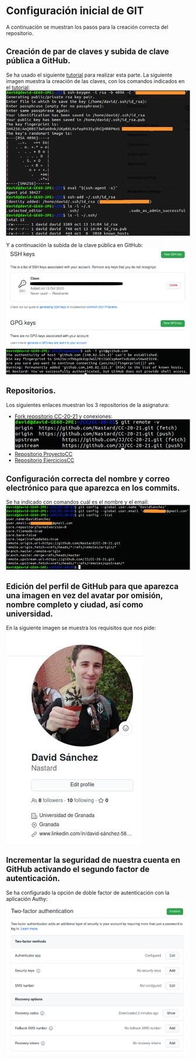 # Configuración inicial de GIT
A continuación se muestran los pasos para la creación correcta del repositorio.

## Creación de par de claves y subida de clave pública a GitHub.
Se ha usado el siguiente [tutorial](https://docs.github.com/es/free-pro-team@latest/github/authenticating-to-github/generating-a-new-ssh-key-and-adding-it-to-the-ssh-agent) para realizar esta parte.
La siguiente imagen muestra la creación de las claves, con los comandos indicados en el [tutorial](https://docs.github.com/es/free-pro-team@latest/github/authenticating-to-github/generating-a-new-ssh-key-and-adding-it-to-the-ssh-agent):
![CapturaEjercicio1](./img/Captura1.png)

Y a continuación la subida de la clave pública en GitHub:
![CapturaEjercicio2](./img/Captura2.png)
![CapturaEjercicio7](./img/Captura7.png)


## Repositorios.
Los siguientes enlaces muestran los 3 repositorios de la asignatura:
- [Fork repositorio CC-20-21](https://github.com/Nastard/CC-20-21) y conexiones:
![CapturaEjercicio5](./img/Captura5.png)
- [Repositorio ProyectoCC](https://github.com/Nastard/ProyectoCC)
- [Repositorio EjerciciosCC](https://github.com/Nastard/EjerciciosCC)

## Configuración correcta del nombre y correo electrónico para que aparezca en los commits.
Se ha indicado con comandos cuál es el nombre y el email:
![CapturaEjercicio3](./img/Captura3.png)

## Edición del perfil de GitHub para que aparezca una imagen en vez del avatar por omisión, nombre completo y ciudad, así como universidad.
En la siguiente imagen se muestra los requisitos que nos pide:
![CapturaEjercicio4](./img/Captura4.png)

## Incrementar la seguridad de nuestra cuenta en GitHub activando el segundo factor de autenticación.
Se ha configurado la opción de doble factor de autenticación con la aplicación Authy:
![CapturaEjercicio6](./img/Captura6.png)
